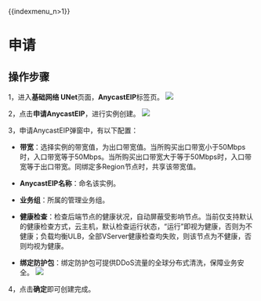 {{indexmenu_n>1}}

# 申请

## 操作步骤

1，进入**基础网络 UNet**页面，**AnycastEIP**标签页。
![](/images/guide1.png)

2，点击**申请AnycastEIP**，进行实例创建。
![](/images/guide2.png)

3，申请AnycastEIP弹窗中，有以下配置：

* **带宽**：选择实例的带宽值，为出口带宽值。当所购买出口带宽小于50Mbps时，入口带宽等于50Mbps。当所购买出口带宽大于等于50Mbps时，入口带宽等于出口带宽。同绑定多Region节点时，共享该带宽值。

* **AnycastEIP名称**：命名该实例。

* **业务组**：所属的管理业务组。

* **健康检查**：检查后端节点的健康状况，自动屏蔽受影响节点。当前仅支持默认的健康检查方式，云主机，默认检查运行状态，“运行”即视为健康，否则为不健康；负载均衡ULB，全部VServer健康检查均失败，则该节点为不健康，否则均视为健康。

* **绑定防护包**：绑定防护包可提供DDoS流量的全球分布式清洗，保障业务安全。
![](/images/guide3.png)

4，点击**确定**即可创建完成。

